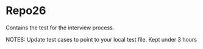 # Repo26

Contains the test for the interview process. 



NOTES:
  Update test cases to point to your local test file.
  Kept under 3 hours
  
